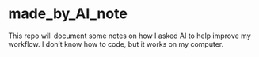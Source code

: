 # made_by_AI_note

This repo will document some notes on how I asked AI to help improve my workflow. I don’t know how to code, but it works on my computer.

